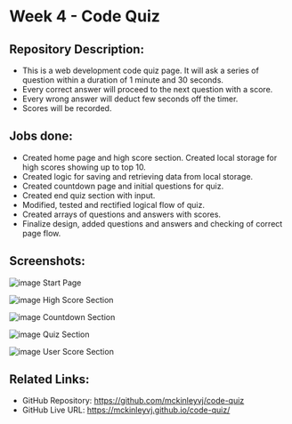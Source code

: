 # Week 4 - Code Quiz

## Repository Description:

-   This is a web development code quiz page. It will ask a series of question within a duration of 1 minute and 30 seconds.
-   Every correct answer will proceed to the next question with a score.
-   Every wrong answer will deduct few seconds off the timer.
-   Scores will be recorded.

## Jobs done:

-   Created home page and high score section. Created local storage for high scores showing up to top 10.
-   Created logic for saving and retrieving data from local storage.
-   Created countdown page and initial questions for quiz.
-   Created end quiz section with input.
-   Modified, tested and rectified logical flow of quiz.
-   Created arrays of questions and answers with scores.
-   Finalize design, added questions and answers and checking of correct page flow.

## Screenshots:
![image](https://user-images.githubusercontent.com/87624839/132992311-d00d4707-7b26-4c77-a8e4-7c4bdbf5f08b.png)
Start Page

![image](https://user-images.githubusercontent.com/87624839/132992321-d86e4089-7709-49d0-bf97-46f38955ad17.png)
High Score Section

![image](https://user-images.githubusercontent.com/87624839/132992337-d94003ca-2a3e-4b54-894d-4caa424df413.png)
Countdown Section

![image](https://user-images.githubusercontent.com/87624839/132992372-68c50364-94ac-4145-ae51-1d002f84e2ba.png)
Quiz Section

![image](https://user-images.githubusercontent.com/87624839/132992388-4cf6c68c-f88c-4952-a329-d52bf2ff6e54.png)
User Score Section

## Related Links:

-   GitHub Repository: https://github.com/mckinleyvj/code-quiz
-   GitHub Live URL: https://mckinleyvj.github.io/code-quiz/

